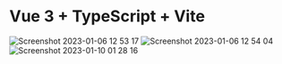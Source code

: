 # Vue 3 + TypeScript + Vite

![Screenshot 2023-01-06 12 53 17](https://user-images.githubusercontent.com/72702845/210976422-0602254a-6d56-46bb-8280-9c233aeb38ba.png)
![Screenshot 2023-01-06 12 54 04](https://user-images.githubusercontent.com/72702845/210976553-a9e078c5-3f21-4c0a-b8fa-cdb833a7007a.png)
![Screenshot 2023-01-10 01 28 16](https://user-images.githubusercontent.com/72702845/211421083-e07f1411-e68f-46bf-a56d-9a9ecd299c1d.png)

